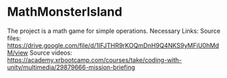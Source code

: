 # MathMonsterIsland

The project is a math game for simple operations.
Necessary Links:
Source files: https://drive.google.com/file/d/1IFJTHR9rKOQmDnH9Q4NKS9yMFjU0hMdM/view
Source videos: https://academy.xrbootcamp.com/courses/take/coding-with-unity/multimedia/29879666-mission-briefing
